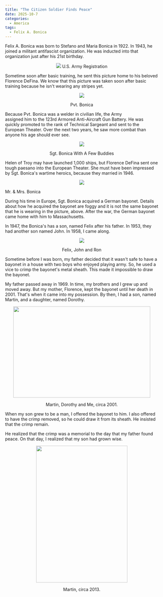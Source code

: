 ```yaml
---
title: "The Citizen Soldier Finds Peace"
date: 2025-10-7
categories:
  - America
tags:
  - Felix A. Bonica
---
```


Felix A. Bonica was born to Stefano and Maria Bonica in 1922. In 1943, he joined a militant antifascist organization. He was inducted into that organization
just after his 21st birthday.

<p align="center">

  <img src="{{ site.baseurl }}/assets/images/ww2/jpeg/enlistment.jpg">
  U.S. Army Registration

</p>

Sometime soon after basic training, he sent this picture home to 
his beloved Florence DeFina. We know that this picture was taken
soon after basic training because he isn't wearing any stripes yet.

<p align="center">
  <img src="{{ site.baseurl }}/assets/images/ww2/jpeg/bayonet.jpg">
</p>

<p align="center">
  Pvt. Bonica
</p>

  Because Pvt. Bonica was a welder in civilian life, the Army  
  assigned him to the 123rd Armored Anti-Aircraft Gun Battery. He was 
  quickly promoted to the rank of Technical Sargeant and sent to the European
  Theater.  Over the next two years, he saw more combat
  than anyone his age should ever see.

  <p align="center">
  <img src="{{ site.baseurl }}/assets/images/ww2/jpeg/bigguns.jpg">
</p>

<p align="center">
  Sgt. Bonica With A Few Buddies
</p>

  Helen of Troy may have launched 1,000 ships, but Florence DeFina sent one 
  tough paesano into the European Theater. She must have been impressed by
  Sgt. Bonica's wartime heroics, because they married in 1946.


<p align="center">
  <img src="{{ site.baseurl }}/assets/images/ww2/jpeg/Wedding.jpg">
</p>

<p align="center">

  Mr. & Mrs. Bonica
</p>

During his time in Europe, Sgt. Bonica acquired a German bayonet. Details about how he acquired the bayonet are foggy and it is not the same bayonet that he is wearing in the
picture, above. After the war, the German bayonet came home with him to Massachusetts.

In 1947, the Bonica's has a son, named Felix after his father. In 1953, they had another son named John. In 1958, I came along.

<p align="center">
  <img src="{{ site.baseurl }}/assets/images/three_boys.jpg">
</p>

<p align="center">
Felix, John and Ron
</p>

Sometime before I was born, my father decided that it wasn't safe to have a bayonet in a house with two boys who enjoyed playing army. So, he used a vice to crimp the bayonet's metal sheath. This made it impossible to draw the bayonet.

My father passed away in 1969. In time, my brothers and I grew up and moved away. But my mother, Florence,  kept the bayonet until her death in 2001. That's when it came into my possession. By then, I had a son, named Martin, and a daughter, named Dorothy.

<p align="center">
  <img src="{{ site.baseurl }}/assets/images/me_martin_and_dorothy.jpg" width="450" height="300">
</p>

<p align="center">
Martin, Dorothy and Me, circa 2001.
</p>

When my son grew to be a man, I offered the bayonet to him. I also offered to have the crimp removed, so he could draw it from its sheath. He insisted that the crimp remain. 

He realized that the crimp was a memorial to the day that my father found peace.
On that day, I realized that my son had grown wise.

<p align="center">
  <img src="{{ site.baseurl }}/assets/images/martin.jpg" width="300" height="450">
</p>

<p align="center">
Martin, circa 2013.
</p>
